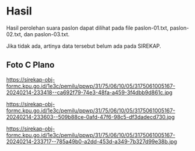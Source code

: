 # Hasil

Hasil perolehan suara paslon dapat dilihat pada file paslon-01.txt, paslon-02.txt, dan paslon-03.txt.

Jika tidak ada, artinya data tersebut belum ada pada SIREKAP.

## Foto C Plano

https://sirekap-obj-formc.kpu.go.id/1e3c/pemilu/ppwp/31/75/06/10/05/3175061005167-20240214-233418--ca692f79-74e3-48fa-a459-3f4dbb9d861c.jpg

https://sirekap-obj-formc.kpu.go.id/1e3c/pemilu/ppwp/31/75/06/10/05/3175061005167-20240214-233603--509b88ce-0afd-47f6-98c5-df3dadecd730.jpg

https://sirekap-obj-formc.kpu.go.id/1e3c/pemilu/ppwp/31/75/06/10/05/3175061005167-20240214-233717--785a49b0-a2dd-453d-a349-7b327d99e38b.jpg
